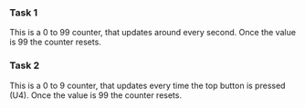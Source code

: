 ### Task 1

This is a 0 to 99 counter, that updates around every second.
Once the value is 99 the counter resets.

### Task 2

This is a 0 to 9 counter, that updates every time the top button is pressed (U4).
Once the value is 99 the counter resets.